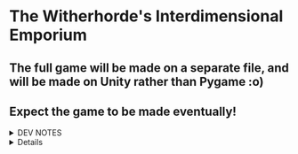 # The Witherhorde's Interdimensional Emporium
## The full game will be made on a separate file, and will be made on Unity rather than Pygame :o)
## Expect the game to be made eventually!

<details>
<summary>DEV NOTES</summary>

# (2023,05,30)
- HEALTH FOR BOSS IS FINISHED!
  - BEST PART: NO CORNERS WERE CUT!
    - please clap for me. 
- health for Player will be added soon!

# (2023,05,29)
- Health is being worked on rn.

# (2023,05,19)
- Bullets added
- Hitboxes for Arms are now visible

# (2023,05,19)
- I FINALLY MADE A COLLISION HD SYSTEM FOR THE ARMS AHA!!!!!!! (I'm losing my mind lol)
- Music is added to the Boss Fight
- No NPCs yet :o(
- ***TEMPORARY*** CUTTING CORNERS WITH HEALTH SYSTEM. (NUMBER SYSTEM RATHER THAN A HEALTH BAR)
- WITHERHORDE BOSS SPRITES ARE POPPING UP BIT BY BIT!!!! (YIPEE)
</details>

<details>
<details>
<summary>FEATURES</summary>  
- BULLET HELL OF PURE SUFFERING.
- KILL THE BIG BAD EVIL GUY!
- (TOTALLY NOT STOLEN) MUSIC
- TOTALLY NOT AN ABSOLUTE GIMMICK

- Two separate health systems (One for Player, and one for boss!)
- Shooting mechanics!
- An actual boss you can fight! (get it that's the entire game)
  - Multiple bullet patterns/Attacks!

- Original art + Sprites made by me!

</details>
<details>
<summary>INSPIRAITONS</summary>

- This game takes inspiration from a multitude of games: 
  - The Binding of Isaac
  - Enter the Gungeon
  - Undertale
</details>
<details>
<summary>PURPOSE</summary>

- This game was made for my Computer Science 20-1 final project worth **TWO ENTIRE CREDITS.**
    
</details>
<details>
<summary>BORROWED CODE FROM</summary>
  
- [Health System](https://github.com/clear-code-projects/ZeldaHearts/blob/master/hearts_progress.py), and [More Health](https://www.codepile.net/pile/XydlGQy1)
- [Bullets](http://programarcadegames.com/python_examples/f.php?file=bullets_aimed.py)
- [Movement]()
</details>
